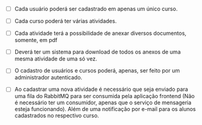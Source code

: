- [ ] Cada usuário poderá ser cadastrado em apenas um único curso.

- [ ] Cada curso poderá ter várias atividades.

- [ ] Cada atividade terá a possibilidade de anexar diversos documentos, somente, em pdf

- [ ] Deverá ter um sistema para download de todos os anexos de uma mesma atividade de uma só vez.

- [ ] O cadastro de usuários e cursos poderá, apenas, ser feito por um administrador autenticado.

- [ ] Ao cadastrar uma nova atividade é necessário que seja enviado para uma fila do RabbitMQ para ser consumida pela aplicação frontend (Não é necessário ter um consumidor, apenas que o serviço de mensageria esteja funcionando). Além de uma notificação por e-mail para os alunos cadastrados no respectivo curso.

